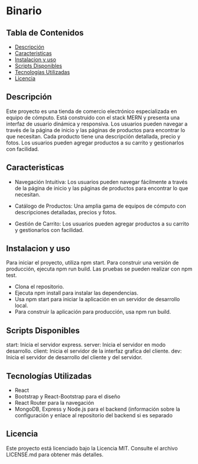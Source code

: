 # Binario

## Tabla de Contenidos

* [Descripción](#descripción)
* [Caracteristicas](#caracteristicas)
* [Instalacion y uso](#instalacion-y-uso)
* [Scripts Disponibles](#scripts-disponibles)
* [Tecnologías Utilizadas](#tecnologías-utilizadas)
* [Licencia](#licencia)

## Descripción

Este proyecto es una tienda de comercio electrónico especializada en equipo de cómputo. Está construido con el stack MERN y presenta una interfaz de usuario dinámica y responsiva. Los usuarios pueden navegar a través de la página de inicio y las páginas de productos para encontrar lo que necesitan. Cada producto tiene una descripción detallada, precio y fotos. Los usuarios pueden agregar productos a su carrito y gestionarlos con facilidad.

## Caracteristicas

* Navegación Intuitiva: Los usuarios pueden navegar fácilmente a través de la página de inicio y las páginas de productos para encontrar lo que necesitan.

* Catálogo de Productos: Una amplia gama de equipos de cómputo con descripciones detalladas, precios y fotos.

* Gestión de Carrito: Los usuarios pueden agregar productos a su carrito y gestionarlos con facilidad.

## Instalacion y uso

Para iniciar el proyecto, utiliza npm start. Para construir una versión de producción, ejecuta npm run build. Las pruebas se pueden realizar con npm test.

* Clona el repositorio.
* Ejecuta npm install para instalar las dependencias.
* Usa npm start para iniciar la aplicación en un servidor de desarrollo local.
* Para construir la aplicación para producción, usa npm run build.

## Scripts Disponibles

start: Inicia el servidor express.
server: Inicia el servidor en modo desarrollo.
client: Inicia el servidor de la interfaz grafica del cliente.
dev: Inicia el servidor de desarrollo del cliente y del servidor.

## Tecnologías Utilizadas

* React
* Bootstrap y React-Bootstrap para el diseño
* React Router para la navegación
* MongoDB, Express y Node.js para el backend (información sobre la configuración y enlace al repositorio del backend si es separado

## Licencia

Este proyecto está licenciado bajo la Licencia MIT. Consulte el archivo LICENSE.md para obtener más detalles.
